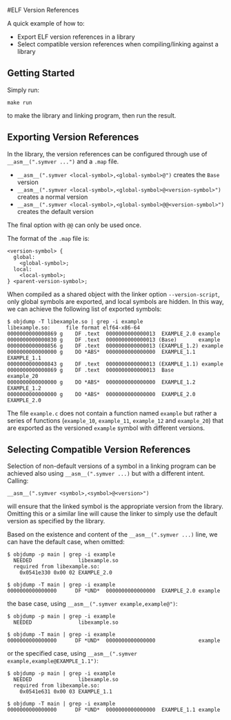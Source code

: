 #ELF Version References

A quick example of how to:

* Export ELF version references in a library
* Select compatible version references when compiling/linking against a library

## Getting Started

Simply run:

`make run`

to make the library and linking program, then run the result.

## Exporting Version References

In the library, the version references can be configured through use of `__asm__(".symver ...")` and a `.map` file.

* `__asm__(".symver <local-symbol>,<global-symbol>@")` creates the `Base` version
* `__asm__(".symver <local-symbol>,<global-symbol>@<version-symbol>")` creates a normal version
* `__asm__(".symver <local-symbol>,<global-symbol>@@<version-symbol>")` creates the default version

The final option with `@@` can only be used once.

The format of the `.map` file is:

```
<version-symbol> {
  global:
    <global-symbol>;
  local:
    <local-symbol>;
} <parent-version-symbol>;
```

When compiled as a shared object with the linker option `--version-script`, only global symbols are exported, and local symbols are hidden. In this way, we can achieve the following list of exported symbols:

```
$ objdump -T libexample.so | grep -i example
libexample.so:     file format elf64-x86-64
0000000000000869 g    DF .text	0000000000000013  EXAMPLE_2.0 example
0000000000000830 g    DF .text	0000000000000013 (Base)       example
0000000000000856 g    DF .text	0000000000000013 (EXAMPLE_1.2) example
0000000000000000 g    DO *ABS*	0000000000000000  EXAMPLE_1.1 EXAMPLE_1.1
0000000000000843 g    DF .text	0000000000000013 (EXAMPLE_1.1) example
0000000000000869 g    DF .text	0000000000000013  Base        example_20
0000000000000000 g    DO *ABS*	0000000000000000  EXAMPLE_1.2 EXAMPLE_1.2
0000000000000000 g    DO *ABS*	0000000000000000  EXAMPLE_2.0 EXAMPLE_2.0
```

The file `example.c` does not contain a function named `example` but rather a series of functions (`example_10`, `example_11`, `example_12` and `example_20`) that are exported as the versioned `example` symbol with different versions.

## Selecting Compatible Version References

Selection of non-default versions of a symbol in a linking program can be achieved also using `__asm__(".symver ...)` but with a different intent. Calling:

`__asm__(".symver <symbol>,<symbol>@<version>")`

will ensure that the linked symbol is the appropriate version from the library. Omitting this or a similar line will cause the linker to simply use the default version as specified by the library.

Based on the existence and content of the `__asm__(".symver ...)` line, we can have the default case, when omitted:

```
$ objdump -p main | grep -i example
  NEEDED               libexample.so
  required from libexample.so:
    0x0541e330 0x00 02 EXAMPLE_2.0
```

```
$ objdump -T main | grep -i example
0000000000000000      DF *UND*	0000000000000000  EXAMPLE_2.0 example
```

the base case, using `__asm__(".symver example,example@")`:

```
$ objdump -p main | grep -i example
  NEEDED               libexample.so
```

```
$ objdump -T main | grep -i example
0000000000000000      DF *UND*	0000000000000000              example
```

or the specified case, using `__asm__(".symver example,example@EXAMPLE_1.1")`:

```
$ objdump -p main | grep -i example
  NEEDED               libexample.so
  required from libexample.so:
    0x0541e631 0x00 03 EXAMPLE_1.1
```

```
$ objdump -T main | grep -i example
0000000000000000      DF *UND*	0000000000000000  EXAMPLE_1.1 example
```
